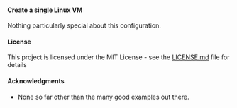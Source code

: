 #### Create a single Linux VM

Nothing particularly special about this configuration.


#### License

This project is licensed under the MIT License - see the [LICENSE.md](LICENSE.md) file for details

#### Acknowledgments

* None so far other than the many good examples out there.
